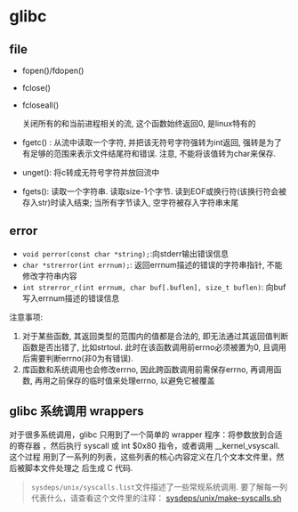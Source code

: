 # glibc

## file
- fopen()/fdopen()
- fclose()
- fcloseall()

    关闭所有的和当前进程相关的流, 这个函数始终返回0, 是linux特有的
- fgetc() : 从流中读取一个字符, 并把该无符号字符强转为int返回, 强转是为了有足够的范围来表示文件结尾符和错误. 注意, 不能将该值转为char来保存.
- unget(): 将c转成无符号字符并放回流中
- fgets(): 读取一个字符串. 读取size-1个字节. 读到EOF或换行符(该换行符会被存入str)时读入结束; 当所有字节读入, 空字符被存入字符串末尾

## error
- `void perror(const char *string);`:向stderr输出错误信息
- `char *strerror(int errnum);`: 返回errnum描述的错误的字符串指针, 不能修改字符串内容
- `int strerror_r(int errnum, char buf[.buflen], size_t buflen)`: 向buf写入errnum描述的错误信息

注意事项:
1. 对于某些函数, 其返回类型的范围内的值都是合法的, 即无法通过其返回值判断函数是否出错了, 比如strtoul. 此时在该函数调用前errno必须被置为0, 且调用后需要判断errno(非0为有错误).
1. 库函数和系统调用也会修改errno, 因此跨函数调用前需保存errno, 再调用函数, 再用之前保存的临时值来处理errno, 以避免它被覆盖 

## glibc 系统调用 wrappers
对于很多系统调用，glibc 只用到了一个简单的 wrapper 程序：将参数放到合适的寄存器 ，然后执行 syscall 或 int $0x80 指令，或者调用 __kernel_vsyscall. 这个过程 用到了一系列的列表，这些列表的核心内容定义在几个文本文件里，然后被脚本文件处理之 后生成 C 代码.

> `sysdeps/unix/syscalls.list`文件描述了一些常规系统调用.
> 要了解每一列代表什么，请查看这个文件里的注释： [sysdeps/unix/make-syscalls.sh](https://github.molgen.mpg.de/git-mirror/glibc/blob/glibc-2.15/sysdeps/unix/make-syscalls.sh)